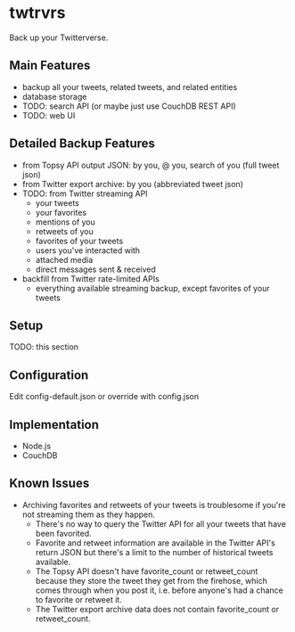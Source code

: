 twtrvrs
=======

Back up your Twitterverse.

Main Features
-------------

- backup all your tweets, related tweets, and related entities
- database storage
- TODO: search API (or maybe just use CouchDB REST API)
- TODO: web UI

Detailed Backup Features
------------------------
- from Topsy API output JSON: by you, @ you, search of you (full tweet json)
- from Twitter export archive: by you (abbreviated tweet json)
- TODO: from Twitter streaming API
  - your tweets
  - your favorites
  - mentions of you
  - retweets of you
  - favorites of your tweets
  - users you've interacted with
  - attached media
  - direct messages sent & received
- backfill from Twitter rate-limited APIs
  - everything available streaming backup, except favorites of your tweets

Setup
-----

TODO: this section

Configuration
-------------

Edit config-default.json or override with config.json

Implementation
--------------

- Node.js
- CouchDB

Known Issues
------------

- Archiving favorites and retweets of your tweets is troublesome if you're not streaming them as they happen.
  - There's no way to query the Twitter API for all your tweets that have been favorited.
  - Favorite and retweet information are available in the Twitter API's return JSON but there's a limit to the number of historical tweets available.
  - The Topsy API doesn't have favorite_count or retweet_count because they store the tweet they get from the firehose, which comes through when you post it, i.e. before anyone's had a chance to favorite or retweet it.
  - The Twitter export archive data does not contain favorite_count or retweet_count.